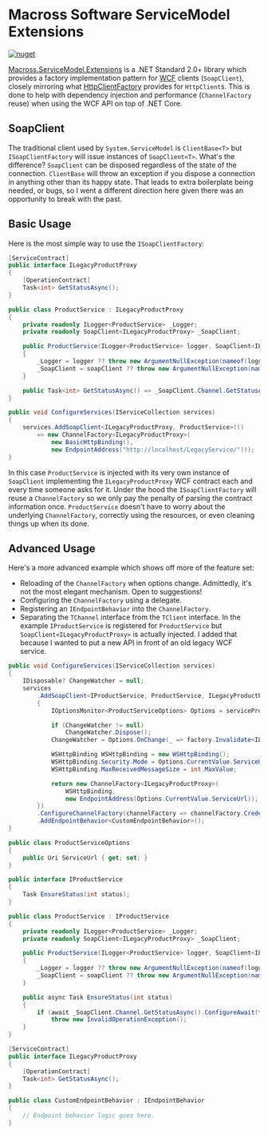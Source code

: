 # Macross Software ServiceModel Extensions

[![nuget](https://img.shields.io/nuget/v/Macross.ServiceModel.Extensions.svg)](https://www.nuget.org/packages/Macross.ServiceModel.Extensions/)

[Macross.ServiceModel.Extensions](https://www.nuget.org/packages/Macross.ServiceModel.Extensions/) is a .NET Standard 2.0+ library which provides a factory implementation pattern for [WCF](https://github.com/dotnet/wcf) clients (`SoapClient`), closely mirroring what [HttpClientFactory](https://docs.microsoft.com/en-us/dotnet/architecture/microservices/implement-resilient-applications/use-httpclientfactory-to-implement-resilient-http-requests) provides for `HttpClient`s. This is done to help with dependency injection and performance (`ChannelFactory` reuse) when using the WCF API on top of .NET Core.

## SoapClient

The traditional client used by `System.ServiceModel` is `ClientBase<T>` but `ISoapClientFactory` will issue instances of `SoapClient<T>`. What's the difference? `SoapClient` can be disposed regardless of the state of the connection. `ClientBase` will throw an exception if you dispose a connection in anything other than its happy state. That leads to extra boilerplate being needed, or bugs, so I went a different direction here given there was an opportunity to break with the past.

## Basic Usage

Here is the most simple way to use the `ISoapClientFactory`:

```csharp
[ServiceContract]
public interface ILegacyProductProxy
{
	[OperationContract]
	Task<int> GetStatusAsync();
}

public class ProductService : ILegacyProductProxy
{
	private readonly ILogger<ProductService> _Logger;
	private readonly SoapClient<ILegacyProductProxy> _SoapClient;

	public ProductService(ILogger<ProductService> logger, SoapClient<ILegacyProductProxy> soapClient)
	{
		_Logger = logger ?? throw new ArgumentNullException(nameof(logger));
		_SoapClient = soapClient ?? throw new ArgumentNullException(nameof(soapClient));
	}

	public Task<int> GetStatusAsync() => _SoapClient.Channel.GetStatusAsync();
}

public void ConfigureServices(IServiceCollection services)
{
	services.AddSoapClient<ILegacyProductProxy, ProductService>(()
		=> new ChannelFactory<ILegacyProductProxy>(
			new BasicHttpBinding(),
			new EndpointAddress("http://localhost/LegacyService/")));
}
```

In this case `ProductService` is injected with its very own instance of `SoapClient` implementing the `ILegacyProductProxy` WCF contract each and every time someone asks for it. Under the hood the `ISoapClientFactory` will reuse a `ChannelFactory` so we only pay the penalty of parsing the contract information once. `ProductService` doesn't have to worry about the underlying `ChannelFactory`, correctly using the resources, or even cleaning things up when its done.

## Advanced Usage

Here's a more advanced example which shows off more of the feature set:

* Reloading of the `ChannelFactory` when options change. Admittedly, it's not the most elegant mechanism. Open to suggestions!
* Configuring the `ChannelFactory` using a delegate.
* Registering an `IEndpointBehavior` into the `ChannelFactory`.
* Separating the `TChannel` interface from the `TClient` interface. In the example `IProductService` is registered for `ProductService` but `SoapClient<ILegacyProductProxy>` is actually injected. I added that because I wanted to put a new API in front of an old legacy WCF service.

```csharp
public void ConfigureServices(IServiceCollection services)
{
	IDisposable? ChangeWatcher = null;
	services
		.AddSoapClient<IProductService, ProductService, ILegacyProductProxy>((serviceProvider, factory) =>
		{
			IOptionsMonitor<ProductServiceOptions> Options = serviceProvider.GetRequiredService<IOptionsMonitor<ProductServiceOptions>>();

			if (ChangeWatcher != null)
				ChangeWatcher.Dispose();
			ChangeWatcher = Options.OnChange(_ => factory.Invalidate<ILegacyProductProxy>());

			WSHttpBinding WSHttpBinding = new WSHttpBinding();
			WSHttpBinding.Security.Mode = Options.CurrentValue.ServiceUrl.Scheme == "https" ? SecurityMode.Transport : SecurityMode.None;
			WSHttpBinding.MaxReceivedMessageSize = int.MaxValue;

			return new ChannelFactory<ILegacyProductProxy>(
				WSHttpBinding,
				new EndpointAddress(Options.CurrentValue.ServiceUrl));
		})
		.ConfigureChannelFactory(channelFactory	=> channelFactory.Credentials.Windows.ClientCredential = CredentialCache.DefaultNetworkCredentials)
		.AddEndpointBehavior<CustomEndpointBehavior>();
}

public class ProductServiceOptions
{
	public Uri ServiceUrl { get; set; }
}

public interface IProductService
{
	Task EnsureStatus(int status);
}

public class ProductService : IProductService
{
	private readonly ILogger<ProductService> _Logger;
	private readonly SoapClient<ILegacyProductProxy> _SoapClient;

	public ProductService(ILogger<ProductService> logger, SoapClient<ILegacyProductProxy> soapClient)
	{
		_Logger = logger ?? throw new ArgumentNullException(nameof(logger));
		_SoapClient = soapClient ?? throw new ArgumentNullException(nameof(soapClient));
	}

	public async Task EnsureStatus(int status)
	{
		if (await _SoapClient.Channel.GetStatusAsync().ConfigureAwait(false) != status)
			throw new InvalidOperationException();
	}
}

[ServiceContract]
public interface ILegacyProductProxy
{
	[OperationContract]
	Task<int> GetStatusAsync();
}

public class CustomEndpointBehavior : IEndpointBehavior
{
	// Endpoint behavior logic goes here.
}
```